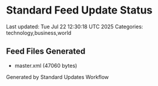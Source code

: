 # Standard Feed Update Status
Last updated: Tue Jul 22 12:30:18 UTC 2025
Categories: technology,business,world

## Feed Files Generated
- master.xml (47060 bytes)

Generated by Standard Updates Workflow
